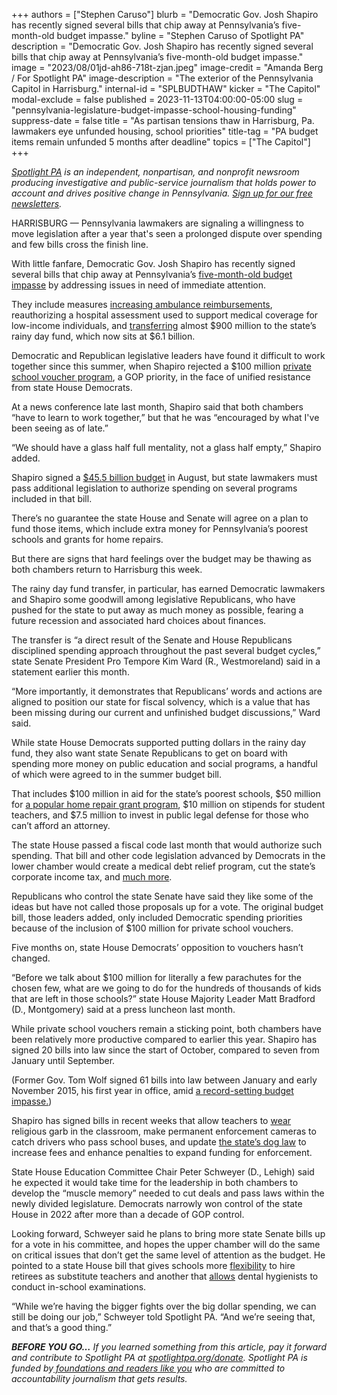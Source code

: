 +++
authors = ["Stephen Caruso"]
blurb = "Democratic Gov. Josh Shapiro has recently signed several bills that chip away at Pennsylvania’s five-month-old budget impasse."
byline = "Stephen Caruso of Spotlight PA"
description = "Democratic Gov. Josh Shapiro has recently signed several bills that chip away at Pennsylvania’s five-month-old budget impasse."
image = "2023/08/01jd-ah86-718t-zjan.jpeg"
image-credit = "Amanda Berg / For Spotlight PA"
image-description = "The exterior of the Pennsylvania Capitol in Harrisburg."
internal-id = "SPLBUDTHAW"
kicker = "The Capitol"
modal-exclude = false
published = 2023-11-13T04:00:00-05:00
slug = "pennsylvania-legislature-budget-impasse-school-housing-funding"
suppress-date = false
title = "As partisan tensions thaw in Harrisburg, Pa. lawmakers eye unfunded housing, school priorities"
title-tag = "PA budget items remain unfunded 5 months after deadline"
topics = ["The Capitol"]
+++

<a href="https://www.spotlightpa.org/"><em>Spotlight PA</em></a><em> is an independent, nonpartisan, and nonprofit newsroom producing investigative and public-service journalism that holds power to account and drives positive change in Pennsylvania. </em><a href="https://www.spotlightpa.org/newsletters"><em>Sign up for our free newsletters</em></a><em>.</em>

HARRISBURG — Pennsylvania lawmakers are signaling a willingness to move legislation after a year that&#39;s seen a prolonged dispute over spending and few bills cross the finish line.

With little fanfare, Democratic Gov. Josh Shapiro has recently signed several bills that chip away at Pennsylvania’s <a href="https://www.spotlightpa.org/news/2023/09/pennsylvania-legislature-budget-unfinished-josh-shapiro/">five-month-old budget impasse</a> by addressing issues in need of immediate attention.

They include measures <a href="https://www.legis.state.pa.us/cfdocs/billinfo/billinfo.cfm?syear=2023&amp;sind=0&amp;body=H&amp;type=B&amp;bn=1351">increasing ambulance reimbursements</a>, reauthorizing a hospital assessment used to support medical coverage for low-income individuals, and <a href="https://www.legis.state.pa.us/cfdocs/billinfo/billinfo.cfm?syear=2023&amp;sind=0&amp;body=H&amp;type=B&amp;bn=0735">transferring</a> almost $900 million to the state’s rainy day fund, which now sits at $6.1 billion.

<script src="https://www.spotlightpa.org/embed.js" async></script><div data-spl-embed-version="1" data-spl-src="https://www.spotlightpa.org/embeds/newsletter/"></div>

Democratic and Republican legislative leaders have found it difficult to work together since this summer, when Shapiro rejected a $100 million <a href="https://www.spotlightpa.org/news/2023/07/pennsylvania-budget-pass-house-senate-shapiro-education/">private school voucher program</a>, a GOP priority, in the face of unified resistance from state House Democrats.

At a news conference late last month, Shapiro said that both chambers “have to learn to work together,” but that he was “encouraged by what I&#39;ve been seeing as of late.”

“We should have a glass half full mentality, not a glass half empty,” Shapiro added.

Shapiro signed a <a href="https://www.spotlightpa.org/news/2023/08/pennsylvania-budget-legislature-josh-shapiro-kim-ward-education-voucher-funding/">$45.5 billion budget</a> in August, but state lawmakers must pass additional legislation to authorize spending on several programs included in that bill.

There’s no guarantee the state House and Senate will agree on a plan to fund those items, which include extra money for Pennsylvania’s poorest schools and grants for home repairs.

But there are signs that hard feelings over the budget may be thawing as both chambers return to Harrisburg this week.

The rainy day fund transfer, in particular, has earned Democratic lawmakers and Shapiro some goodwill among legislative Republicans, who have pushed for the state to put away as much money as possible, fearing a future recession and associated hard choices about finances.

The transfer is “a direct result of the Senate and House Republicans disciplined spending approach throughout the past several budget cycles,” state Senate President Pro Tempore Kim Ward (R., Westmoreland) said in a statement earlier this month.

“More importantly, it demonstrates that Republicans’ words and actions are aligned to position our state for fiscal solvency, which is a value that has been missing during our current and unfinished budget discussions,” Ward said.

While state House Democrats supported putting dollars in the rainy day fund, they also want state Senate Republicans to get on board with spending more money on public education and social programs, a handful of which were agreed to in the summer budget bill.

That includes $100 million in aid for the state’s poorest schools, $50 million for <a href="https://www.spotlightpa.org/news/2023/06/pa-whole-home-repairs-program-rural-counties-applications/">a popular home repair grant program</a>, $10 million on stipends for student teachers, and $7.5 million to invest in public legal defense for those who can’t afford an attorney.

The state House passed a fiscal code last month that would authorize such spending. That bill and other code legislation advanced by Democrats in the lower chamber would create a medical debt relief program, cut the state’s corporate income tax, and <a href="https://www.spotlightpa.org/news/2023/10/pennsylvania-budget-legislature-education-spending-tax-code/">much more</a>.

Republicans who control the state Senate have said they like some of the ideas but have not called those proposals up for a vote. The original budget bill, those leaders added, only included Democratic spending priorities because of the inclusion of $100 million for private school vouchers.

Five months on, state House Democrats’ opposition to vouchers hasn’t changed.

“Before we talk about $100 million for literally a few parachutes for the chosen few, what are we going to do for the hundreds of thousands of kids that are left in those schools?” state House Majority Leader Matt Bradford (D., Montgomery) said at a press luncheon last month.

While private school vouchers remain a sticking point, both chambers have been relatively more productive compared to earlier this year. Shapiro has signed 20 bills into law since the start of October, compared to seven from January until September.

(Former Gov. Tom Wolf signed 61 bills into law between January and early November 2015, his first year in office, amid <a href="https://www.spotlightpa.org/news/2023/07/pennsylvania-budget-impasse-shapiro-wolf-rendell-corbett-legislature/#:~:text=Budget%20impasses%20used%20to%20be,that%20went%20over%20100%20days.">a record-setting budget impasse.</a>)

<script src="https://www.spotlightpa.org/embed.js" async></script><div data-spl-embed-version="1" data-spl-src="https://www.spotlightpa.org/embeds/donate/"></div>

Shapiro has signed bills in recent weeks that allow teachers to <a href="https://www.pennlive.com/education/2023/10/bill-repealing-ban-on-religious-garb-worn-by-teachers-heads-to-shapiros-desk.html">wear</a> religious garb in the classroom, make permanent enforcement cameras to catch drivers who pass school buses, and update <a href="https://www.spotlightpa.org/news/2021/07/pa-puppy-mills-dog-license-fee-increase-stalled-why/">the state’s dog law</a> to increase fees and enhance penalties to expand funding for enforcement.

State House Education Committee Chair Peter Schweyer (D., Lehigh) said he expected it would take time for the leadership in both chambers to develop the “muscle memory” needed to cut deals and pass laws within the newly divided legislature. Democrats narrowly won control of the state House in 2022 after more than a decade of GOP control.

Looking forward, Schweyer said he plans to bring more state Senate bills up for a vote in his committee, and hopes the upper chamber will do the same on critical issues that don’t get the same level of attention as the budget. He pointed to a state House bill that gives schools more <a href="https://www.legis.state.pa.us/cfdocs/billinfo/billinfo.cfm?syear=2023&amp;sind=0&amp;body=H&amp;type=B&amp;bn=0027">flexibility</a> to hire retirees as substitute teachers and another that <a href="https://www.legis.state.pa.us/cfdocs/billInfo/billinfo.cfm?syear=2023&amp;sind=0&amp;body=H&amp;type=B&amp;bn=1478">allows</a> dental hygienists to conduct in-school examinations.

“While we’re having the bigger fights over the big dollar spending, we can still be doing our job,” Schweyer told Spotlight PA. “And we’re seeing that, and that’s a good thing.”

<strong><em>BEFORE YOU GO…</em></strong><em> If you learned something from this article, pay it forward and contribute to Spotlight PA at </em><a href="https://www.spotlightpa.org/donate"><em>spotlightpa.org/donate</em></a><em>. Spotlight PA is funded by</em><a href="https://www.spotlightpa.org/support"><em> foundations and readers like you</em></a><em> who are committed to accountability journalism that gets results.</em>

